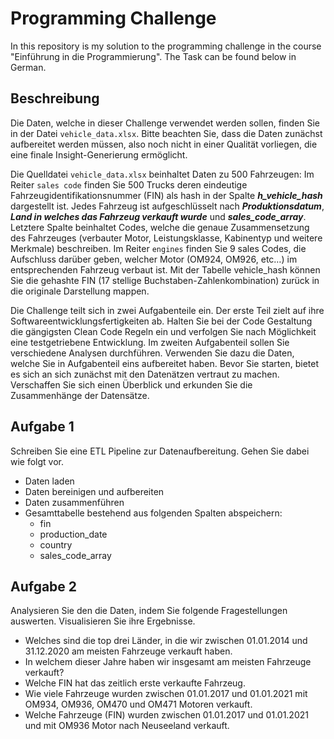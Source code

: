 # Programming Challenge

In this repository is my solution to the programming challenge in the course "Einführung in die Programmierung".
The Task can be found below in German.

## Beschreibung

Die Daten, welche in dieser Challenge verwendet werden sollen, finden Sie in der Datei ```vehicle_data.xlsx```.
Bitte beachten Sie, dass die Daten zunächst aufbereitet werden müssen, also noch nicht in einer Qualität vorliegen, die
eine finale Insight-Generierung ermöglicht.

Die Quelldatei ```vehicle_data.xlsx``` beinhaltet Daten zu 500 Fahrzeugen:
Im Reiter ```sales code``` finden Sie 500 Trucks deren eindeutige Fahrzeugidentifikationsnummer
(FIN) als hash in der Spalte **_h_vehicle_hash_** dargestellt ist. Jedes Fahrzeug ist
aufgeschlüsselt nach **_Produktionsdatum_**, **_Land in welches das Fahrzeug verkauft wurde_**
und **_sales_code_array_**. Letztere Spalte beinhaltet Codes, welche die genaue Zusammensetzung
des Fahrzeuges (verbauter Motor, Leistungsklasse, Kabinentyp und weitere Merkmale) beschreiben. Im Reiter ```engines```
finden Sie 9 sales Codes, die Aufschluss darüber geben, welcher Motor (OM924, OM926, etc…) im entsprechenden
Fahrzeug verbaut ist.
Mit der Tabelle vehicle_hash können Sie die gehashte FIN (17 stellige Buchstaben-Zahlenkombination) zurück in die
originale Darstellung mappen.

Die Challenge teilt sich in zwei Aufgabenteile ein. Der erste Teil zielt auf ihre Softwareentwicklungsfertigkeiten ab.
Halten Sie bei der Code Gestaltung die gängigsten Clean Code Regeln ein und verfolgen Sie nach Möglichkeit eine
testgetriebene Entwicklung. Im zweiten Aufgabenteil sollen Sie verschiedene Analysen durchführen. Verwenden Sie
dazu die Daten, welche Sie in Aufgabenteil eins aufbereitet haben. Bevor Sie starten, bietet es sich an sich zunächst
mit den Datenätzen vertraut zu machen. Verschaffen Sie sich einen Überblick und erkunden Sie die Zusammenhänge der
Datensätze.

## Aufgabe 1

Schreiben Sie eine ETL Pipeline zur Datenaufbereitung. Gehen Sie dabei wie folgt vor.

- Daten laden
- Daten bereinigen und aufbereiten
- Daten zusammenführen
- Gesamttabelle bestehend aus folgenden Spalten abspeichern:
    - fin
    - production_date
    - country
    - sales_code_array

## Aufgabe 2

Analysieren Sie den die Daten, indem Sie folgende Fragestellungen auswerten. Visualisieren
Sie ihre Ergebnisse.

- Welches sind die top drei Länder, in die wir zwischen 01.01.2014 und 31.12.2020 am meisten Fahrzeuge verkauft haben.
- In welchem dieser Jahre haben wir insgesamt am meisten Fahrzeuge verkauft?
- Welche FIN hat das zeitlich erste verkaufte Fahrzeug.
- Wie viele Fahrzeuge wurden zwischen 01.01.2017 und 01.01.2021 mit OM934, OM936, OM470 und OM471 Motoren verkauft.
- Welche Fahrzeuge (FIN) wurden zwischen 01.01.2017 und 01.01.2021 und mit OM936 Motor nach Neuseeland verkauft.